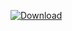 [ ![Download](https://api.bintray.com/packages/brddev/brddev/CalendarView/images/download.svg) ](https://bintray.com/brddev/brddev/CalendarView/_latestVersion)
